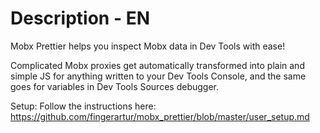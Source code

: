 # Description - EN

Mobx Prettier helps you inspect Mobx data in Dev Tools with ease!

Complicated Mobx proxies get automatically transformed into plain and simple JS for anything written to your Dev Tools Console, and the same goes for variables in Dev Tools Sources debugger.

Setup:
Follow the instructions here: https://github.com/fingerartur/mobx_prettier/blob/master/user_setup.md
